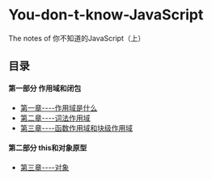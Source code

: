 # You-don-t-know-JavaScript
The notes of 你不知道的JavaScript（上）
## 目录
#### 第一部分 作用域和闭包
- [第一章----作用域是什么](https://github.com/songStarr/You-don-t-know-JavaScript/issues/2)
- [第二章----词法作用域](https://github.com/songStarr/You-don-t-know-JavaScript/issues/3)
- [第三章----函数作用域和块级作用域](https://github.com/songStarr/You-don-t-know-JavaScript/issues/4)
#### 第二部分 this和对象原型
- [第三章----对象](https://github.com/songStarr/You-don-t-know-JavaScript/issues/1)
